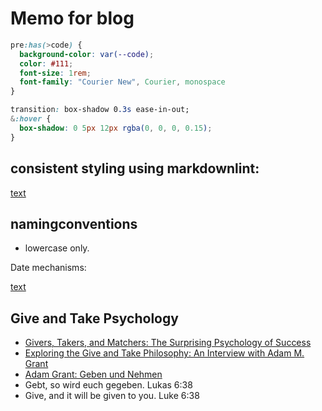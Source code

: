 # Memo for blog


```css
pre:has(>code) {
  background-color: var(--code);
  color: #111;
  font-size: 1rem;
  font-family: "Courier New", Courier, monospace
}
```


```css
transition: box-shadow 0.3s ease-in-out;
&:hover {
  box-shadow: 0 5px 12px rgba(0, 0, 0, 0.15);
}
```


## consistent styling using markdownlint:

[text](../.markdownlint.json)

## namingconventions

* lowercase only.

Date mechanisms:

[text](https://www.11ty.dev/docs/dates/)


## Give and Take Psychology

* [Givers, Takers, and Matchers: The Surprising Psychology of Success](https://www.themarginalian.org/2013/04/10/adam-grant-give-and-take/)
* [Exploring the Give and Take Philosophy: An Interview with Adam M. Grant](https://www.bookfoods.com/exploring-the-give-and-take-philosophy-an-interview-with-adam-m-grant/)
* [Adam Grant: Geben und Nehmen](https://www.derperfekteratgeber.de/adam-grant-geben-und-nehmen/)
* Gebt, so wird euch gegeben. Lukas 6:38 
* Give, and it will be given to you.  Luke 6:38

